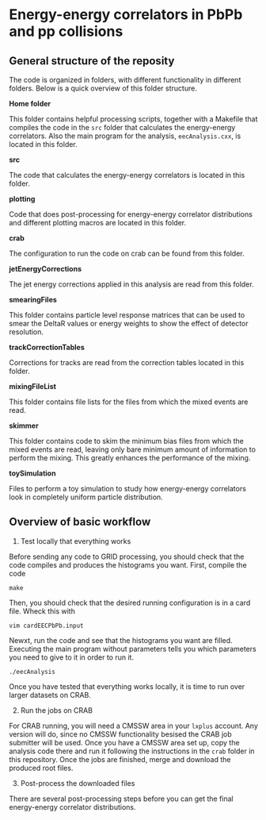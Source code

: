# Energy-energy correlators in PbPb and pp collisions

## General structure of the reposity

The code is organized in folders, with different functionality in different folders. Below is a quick overview of this folder structure.

**Home folder**

This folder contains helpful processing scripts, together with a Makefile that compiles the code in the `src` folder that calculates the energy-energy correlators. Also the main program for the analysis, `eecAnalysis.cxx`, is located in this folder.

**src**

The code that calculates the energy-energy correlators is located in this folder.

**plotting**

Code that does post-processing for energy-energy correlator distributions and different plotting macros are located in this folder.

**crab**

The configuration to run the code on crab can be found from this folder.

**jetEnergyCorrections**

The jet energy corrections applied in this analysis are read from this folder.

**smearingFiles**

This folder contains particle level response matrices that can be used to smear the DeltaR values or energy weights to show the effect of detector resolution.

**trackCorrectionTables**

Corrections for tracks are read from the correction tables located in this folder.

**mixingFileList**

This folder contains file lists for the files from which the mixed events are read.

**skimmer**

This folder contains code to skim the minimum bias files from which the mixed events are read, leaving only bare minimum amount of information to perform the mixing. This greatly enhances the performance of the mixing.

**toySimulation**

Files to perform a toy simulation to study how energy-energy correlators look in completely uniform particle distribution.

## Overview of basic workflow

1. Test locally that everything works

Before sending any code to GRID processing, you should check that the code compiles and produces the histograms you want. First, compile the code

```
make
```

Then, you should check that the desired running configuration is in a card file. Wheck this with

```
vim cardEECPbPb.input
```

Newxt, run the code and see that the histograms you want are filled. Executing the main program without parameters tells you which parameters you need to give to it in order to run it.

```
./eecAnalysis
```

Once you have tested that everything works locally, it is time to run over larger datasets on CRAB.

2. Run the jobs on CRAB

For CRAB running, you will need a CMSSW area in your `lxplus` account. Any version will do, since no CMSSW functionality besised the CRAB job submitter will be used. Once you have a CMSSW area set up, copy the analysis code there and run it following the instructions in the `crab` folder in this repository. Once the jobs are finished, merge and download the produced root files.

3. Post-process the downloaded files

There are several post-processing steps before you can get the final energy-energy correlator distributions.
